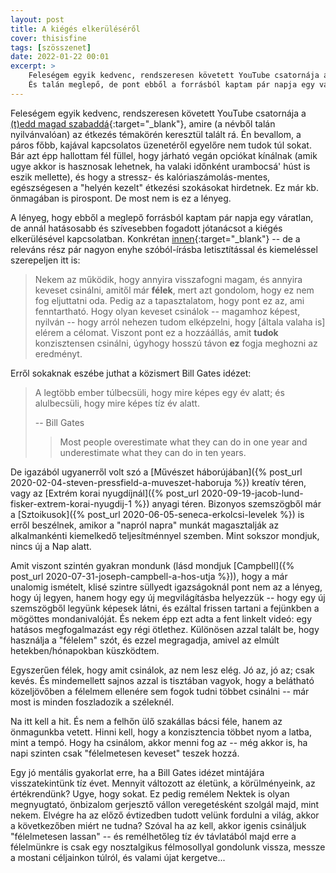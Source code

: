 ```yaml
---
layout: post
title: A kiégés elkerüléséről
cover: thisisfine
tags: [szösszenet]
date: 2022-01-22 00:01
excerpt: >
    Feleségem egyik kedvenc, rendszeresen követett YouTube csatornája a "(t)edd magad szabaddá", amire (a névből talán nyilvánvalóan) az étkezés témakörén keresztül talált rá.
    És talán meglepő, de pont ebből a forrásból kaptam pár napja egy váratlan, de annál hatásosabb és szívesebben fogadott jótanácsot a kiégés elkerülésével kapcsolatban...
---
```


Feleségem egyik kedvenc, rendszeresen követett YouTube csatornája a [(t)edd magad szabaddá](https://www.youtube.com/channel/UCnx1M-KSgC_PtCe5ayOKxAg){:target="_blank"}, amire (a névből talán nyilvánvalóan) az étkezés témakörén keresztül talált rá.
Én bevallom, a páros főbb, kajával kapcsolatos üzenetéről egyelőre nem tudok túl sokat.
Bár azt épp hallottam fél füllel, hogy járható vegán opciókat kínálnak (amik ugye akkor is hasznosak lehetnek, ha valaki időnként urambocsá' húst is eszik mellette), és hogy a stressz- és kalóriaszámolás-mentes, egészségesen a "helyén kezelt" étkezési szokásokat hirdetnek.
Ez már kb. önmagában is pirospont.
De most nem is ez a lényeg.

A lényeg, hogy ebből a meglepő forrásból kaptam pár napja egy váratlan, de annál hatásosabb és szívesebben fogadott jótanácsot a kiégés elkerülésével kapcsolatban.
Konkrétan [innen](https://www.youtube.com/watch?v=rMpjZNo43n4&t=999s){:target="_blank"} -- de a releváns rész pár nagyon enyhe szóból-írásba letisztítással és kiemeléssel szerepeljen itt is:

> Nekem az működik, hogy annyira visszafogni magam, és annyira keveset csinálni, amitől már **félek**, mert azt gondolom, hogy ez nem fog eljuttatni oda. Pedig az a tapasztalatom, hogy pont ez az, ami fenntartható. Hogy olyan keveset csinálok -- magamhoz képest, nyilván -- hogy arról nehezen tudom elképzelni, hogy [általa valaha is] elérem a célomat. Viszont pont ez a hozzáállás, amit **tudok** konzisztensen csinálni, úgyhogy hosszú távon **ez** fogja meghozni az eredményt.

Erről sokaknak eszébe juthat a közismert Bill Gates idézet:

> A legtöbb ember túlbecsüli, hogy mire képes egy év alatt; és alulbecsüli, hogy mire képes tíz év alatt.
>
> -- Bill Gates
> > Most people overestimate what they can do in one year and underestimate what they can do in ten years.

De igazából ugyanerről volt szó a [Művészet háborújában]({% post_url 2020-02-04-steven-pressfield-a-muveszet-haboruja %}) kreatív téren, vagy az [Extrém korai nyugdíjnál]({% post_url 2020-09-19-jacob-lund-fisker-extrem-korai-nyugdij-1 %}) anyagi téren.
Bizonyos szemszögből már a [Sztoikusok]({% post_url 2020-06-05-seneca-erkolcsi-levelek %}) is erről beszélnek, amikor a "napról napra" munkát magasztalják az alkalmankénti kiemelkedő teljesítménnyel szemben.
Mint sokszor mondjuk, nincs új a Nap alatt.

Amit viszont szintén gyakran mondunk (lásd mondjuk [Campbell]({% post_url 2020-07-31-joseph-campbell-a-hos-utja %})), hogy a már unalomig ismételt, klisé szintre süllyedt igazságoknál pont nem az a lényeg, hogy új legyen, hanem hogy egy új megvilágításba helyezzük -- hogy egy új szemszögből legyünk képesek látni, és ezáltal frissen tartani a fejünkben a mögöttes mondanivalóját.
És nekem épp ezt adta a fent linkelt videó: egy hatásos megfogalmazást egy régi ötlethez.
Különösen azzal talált be, hogy használja a "félelem" szót, és ezzel megragadja, amivel az elmúlt hetekben/hónapokban küszködtem.

Egyszerűen félek, hogy amit csinálok, az nem lesz elég.
Jó az, jó az; csak kevés.
És mindemellett sajnos azzal is tisztában vagyok, hogy a belátható közeljövőben a félelmem ellenére sem fogok tudni többet csinálni -- már most is minden foszladozik a széleknél.

Na itt kell a hit.
És nem a felhőn ülő szakállas bácsi féle, hanem az önmagunkba vetett.
Hinni kell, hogy a konzisztencia többet nyom a latba, mint a tempó.
Hogy ha csinálom, akkor menni fog az -- még akkor is, ha napi szinten csak "félelmetesen keveset" teszek hozzá.

Egy jó mentális gyakorlat erre, ha a Bill Gates idézet mintájára visszatekintünk tíz évet.
Mennyit változott az életünk, a körülményeink, az értékrendünk?
Ugye, hogy sokat.
Ez pedig remélem Nektek is olyan megnyugtató, önbizalom gerjesztő vállon veregetésként szolgál majd, mint nekem.
Elvégre ha az előző évtizedben tudott velünk fordulni a világ, akkor a következőben miért ne tudna?
Szóval ha az kell, akkor igenis csináljuk "félelmetesen lassan" -- és remélhetőleg tíz év távlatából majd erre a félelmünkre is csak egy nosztalgikus félmosollyal gondolunk vissza, messze a mostani céljainkon túlról, és valami újat kergetve...
